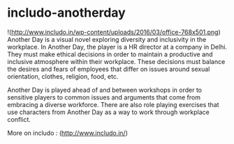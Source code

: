 # includo-anotherday
!(http://www.includo.in/wp-content/uploads/2016/03/office-768x501.png)
Another Day is a visual novel exploring diversity and inclusivity in the workplace. In Another Day, the player is a HR director at a company in Delhi. They must make ethical decisions in order to maintain a productive and inclusive atmosphere within their workplace. These decisions must balance the desires and fears of employees that differ on issues around sexual orientation, clothes, religion, food, etc.

Another Day is played ahead of and between workshops in order to sensitive players to common issues and arguments that come from embracing a diverse workforce. There are also role playing exercises that use characters from Another Day as a way to work through workplace conflict.

More on includo : (http://www.includo.in/)
